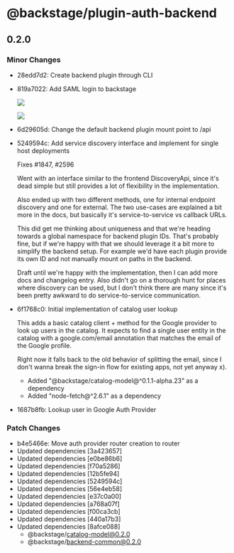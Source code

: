 # @backstage/plugin-auth-backend

## 0.2.0
### Minor Changes

- 28edd7d2: Create backend plugin through CLI
- 819a7022: Add SAML login to backstage
  
  ![](https://user-images.githubusercontent.com/872486/92251660-bb9e3400-eeff-11ea-86fe-1f2a0262cd31.png)
  
  ![](https://user-images.githubusercontent.com/872486/93851658-1a76f200-fce3-11ea-990b-26ca1a327a15.png)
- 6d29605d: Change the default backend plugin mount point to /api
- 5249594c: Add service discovery interface and implement for single host deployments
  
  Fixes #1847, #2596
  
  Went with an interface similar to the frontend DiscoveryApi, since it's dead simple but still provides a lot of flexibility in the implementation.
  
  Also ended up with two different methods, one for internal endpoint discovery and one for external. The two use-cases are explained a bit more in the docs, but basically it's service-to-service vs callback URLs.
  
  This did get me thinking about uniqueness and that we're heading towards a global namespace for backend plugin IDs. That's probably fine, but if we're happy with that we should leverage it a bit more to simplify the backend setup. For example we'd have each plugin provide its own ID and not manually mount on paths in the backend.
  
  Draft until we're happy with the implementation, then I can add more docs and changelog entry. Also didn't go on a thorough hunt for places where discovery can be used, but I don't think there are many since it's been pretty awkward to do service-to-service communication.
- 6f1768c0: Initial implementation of catalog user lookup
  
  This adds a basic catalog client + method for the Google provider to look up users in the catalog. It expects to find a single user entity in the catalog with a google.com/email annotation that matches the email of the Google profile.
  
  Right now it falls back to the old behavior of splitting the email, since I don't wanna break the sign-in flow for existing apps, not yet anyway x).
  
  - Added "@backstage/catalog-model@^0.1.1-alpha.23" as a dependency
  - Added "node-fetch@^2.6.1" as a dependency
- 1687b8fb: Lookup user in Google Auth Provider

### Patch Changes

- b4e5466e: Move auth provider router creation to router
- Updated dependencies [3a423657]
- Updated dependencies [e0be86b6]
- Updated dependencies [f70a5286]
- Updated dependencies [12b5fe94]
- Updated dependencies [5249594c]
- Updated dependencies [56e4eb58]
- Updated dependencies [e37c0a00]
- Updated dependencies [a768a07f]
- Updated dependencies [f00ca3cb]
- Updated dependencies [440a17b3]
- Updated dependencies [8afce088]
  - @backstage/catalog-model@0.2.0
  - @backstage/backend-common@0.2.0
